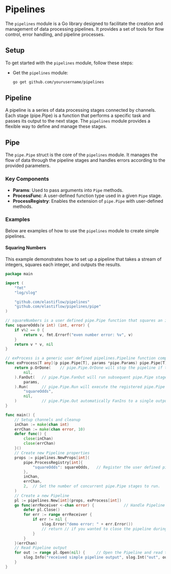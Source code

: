# Pipelines

The `pipelines` module is a Go library designed to facilitate the creation and management of data processing pipelines. It provides a set of tools for flow control, error handling, and pipeline processes.

## Setup

To get started with the `pipelines` module, follow these steps:

* Get the `pipelines` module:
    ```sh
    go get github.com/yourusername/pipelines
    ```

## Pipeline

A pipeline is a series of data processing stages connected by channels. Each stage (pipe.Pipe) is a function that performs a specific task and passes its output to the next stage. The `pipelines` module provides a flexible way to define and manage these stages.

## Pipe

The `pipe.Pipe` struct is the core of the `pipelines` module. It manages the flow of data through the pipeline stages and handles errors according to the provided parameters.

### Key Components

- **Params**: Used to pass arguments into `Pipe` methods.
- **ProcessFunc**: A user-defined function type used in a given `Pipe` stage.
- **ProcessRegistry**: Enables the extension of `pipe.Pipe` with user-defined methods.

### Examples

Below are examples of how to use the `pipelines` module to create simple pipelines.

#### Squaring Numbers

This example demonstrates how to set up a pipeline that takes a stream of integers, squares each integer, and outputs the results.

```go
package main

import (
	"fmt"
	"log/slog"

	"github.com/elastiflow/pipelines"
	"github.com/elastiflow/pipelines/pipe"
)

// squareNumbers is a user defined pipe.Pipe function that squares an integer, will be registered and used in a pipe.Pipe.
func squareOdds(v int) (int, error) {
	if v%2 == 0 {
		return v, fmt.Errorf("even number error: %v", v)
	}
	return v * v, nil
}

// exProcess is a generic user defined pipelines.Pipeline function comprised of pipe.Pipe stages that will run in a pipelines.Pipeline.
func exProcess[T any](p pipe.Pipe[T], params *pipe.Params) pipe.Pipe[T] {
	return p.OrDone(    // pipe.Pipe.OrDone will stop the pipeline if the input channel is closed.
		nil,
	).FanOut(   // pipe.Pipe.FanOut will run subsequent pipe.Pipe stages in parallel.
		params,
	).Run(      // pipe.Pipe.Run will execute the registered pipe.Pipe process: "squareOdds".
		"squareOdds",
		nil,
	)           // pipe.Pipe.Out automatically FanIns to a single output channel if needed 
}

func main() {
	// Setup channels and cleanup
	inChan := make(chan int) 
	errChan := make(chan error, 10)
	defer func() {
		close(inChan)
		close(errChan)
	}()
	// Create new Pipeline properties
	props := pipelines.NewProps[int]( 
		pipe.ProcessRegistry[int]{
			"squareOdds": squareOdds,   // Register the user defined pipe.Pipe function "squareOdds".
		},
		inChan,
		errChan,
		2,  // Set the number of concurrent pipe.Pipe stages to run.
	)
	// Create a new Pipeline
	pl := pipelines.New[int](props, exProcess[int]) 
	go func(errReceiver <-chan error) {             // Handle Pipeline errors
		defer pl.Close()
		for err := range errReceiver {
			if err != nil {
				slog.Error("demo error: " + err.Error())
				// return // if you wanted to close the pipeline during error handling.
			}
		}
	}(errChan)
	// Read Pipeline output
	for out := range pl.Open(nil) {     // Open the Pipeline and read the output.
		slog.Info("received simple pipeline output", slog.Int("out", out))
	}
}
```